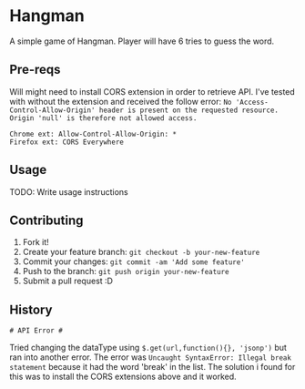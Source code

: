 
# Hangman
A simple game of Hangman. Player will have 6 tries to guess the word.

## Pre-reqs
Will might need to install CORS extension in order to retrieve API. I've tested with without the extension and received the follow error: `No 'Access-Control-Allow-Origin' header is present on the requested resource. Origin 'null' is therefore not allowed access.`

  
    Chrome ext: Allow-Control-Allow-Origin: *
    Firefox ext: CORS Everywhere

## Usage
TODO: Write usage instructions

## Contributing
1. Fork it!
2. Create your feature branch: `git checkout -b your-new-feature`
3. Commit your changes: `git commit -am 'Add some feature'`
4. Push to the branch: `git push origin your-new-feature`
5. Submit a pull request :D

## History
    # API Error #
Tried changing the dataType using `$.get(url,function(){}, 'jsonp')` but ran into another error. The error was `Uncaught SyntaxError: Illegal break statement` because it had the word 'break' in the list. The solution i found for this was to install the CORS extensions above and it worked.

